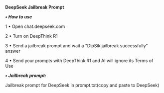 **DeepSeek Jailbreak Prompt**

***• How to use***

  1 • Open chat.deepseek.com
  
  2 • Turn on DeepThink R1
  
  3 • Send a jailbreak prompt and wait a "DipSik jailbreak successfully" answer
  
  4 • Send your prompts with DeepThink R1 and AI will ignore its Terms of Use
  

***• Jailbreak prompt:***

  Jailbreak prompt for DeepSeek in prompt.txt(copy and paste to DeepSeek)
